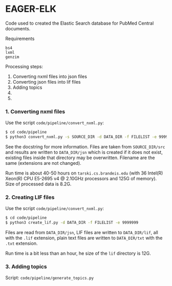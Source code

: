 # EAGER-ELK

Code used to created the Elastic Search database for PubMed Central documents.

Requirements

	bs4
	lxml
	genzim

Processing steps:

1. Converting nxml files into json files
1. Converting json files into lif files
1. Adding topics
1.
1.


### 1. Converting nxml files

Use the script `code/pipeline/convert_nxml.py`:

```bash
$ cd code/pipeline
$ python3 convert_nxml.py -s SOURCE_DIR -d DATA_DIR -f FILELIST -e 9999999
```

See the docstring for more information. Files are taken from `SOURCE_DIR/src` and results are written to `DATA_DIR/jsn` which is created if it does not exist, existing files inside that directory may be overwritten. Filename are the same (extensions are not changed).

Run time is about 40-50 hours on `tarski.cs.brandeis.edu` (with 36 Intel(R) Xeon(R) CPU E5-2695 v4 @ 2.10GHz processors and 125G of memory). Size of processed data is 8.2G.


### 2. Creating LIF files

Use the script `code/pipeline/convert_nxml.py`:

```bash
$ cd code/pipeline
$ python3 create_lif.py -d DATA_DIR -f FILELIST -e 9999999
```

Files are read from `DATA_DIR/jsn`, LIF files are written to `DATA_DIR/lif`, all with the `.lif` extension, plain text files are written to `DATA_DIR/txt` with the `.txt` extension.

Run time is a bit less than an hour, he size of the `lif` directory is 12G.


### 3. Adding topics

Script: `code/pipeline/generate_topics.py`
